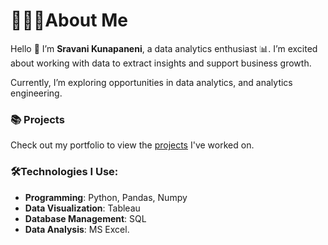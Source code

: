 # 🙋🏻‍♀️About Me

Hello 👋 I’m **Sravani Kunapaneni**, a data analytics enthusiast 📊. I’m excited about working with data to extract insights and support business growth.

Currently, I’m exploring opportunities in data analytics, and analytics engineering.

### 📚 Projects
Check out my portfolio to view the [projects](https://github.com/KunapaneniSravani/Portfolio_Guide/blob/36b2c0a027689255b0a6bb2ff2c7a7f93a09c34b/README.md#Sravani'sPortfolio) I've worked on.

### 🛠️Technologies I Use:
- **Programming**: Python, Pandas, Numpy
- **Data Visualization**: Tableau
- **Database Management**: SQL
- **Data Analysis**: MS Excel.

<!---
KunapaneniSravani/KunapaneniSravani is a ✨ special ✨ repository because its `README.md` (this file) appears on your GitHub profile.
You can click the Preview link to take a look at your changes.
--->
